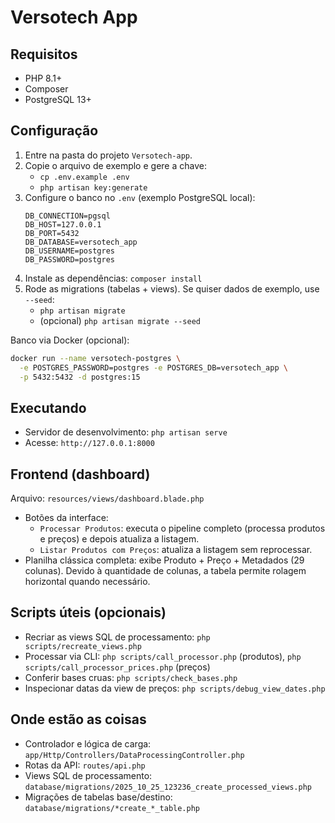 # Versotech App

## Requisitos
- PHP 8.1+
- Composer
- PostgreSQL 13+

## Configuração
1) Entre na pasta do projeto `Versotech-app`.
2) Copie o arquivo de exemplo e gere a chave:
   - `cp .env.example .env`
   - `php artisan key:generate`
3) Configure o banco no `.env` (exemplo PostgreSQL local):
   ```env
   DB_CONNECTION=pgsql
   DB_HOST=127.0.0.1
   DB_PORT=5432
   DB_DATABASE=versotech_app
   DB_USERNAME=postgres
   DB_PASSWORD=postgres
   ```
4) Instale as dependências: `composer install`
5) Rode as migrations (tabelas + views). Se quiser dados de exemplo, use `--seed`:
   - `php artisan migrate`
   - (opcional) `php artisan migrate --seed`

Banco via Docker (opcional):
```bash
docker run --name versotech-postgres \
  -e POSTGRES_PASSWORD=postgres -e POSTGRES_DB=versotech_app \
  -p 5432:5432 -d postgres:15
```

## Executando
- Servidor de desenvolvimento: `php artisan serve`
- Acesse: `http://127.0.0.1:8000`

## Frontend (dashboard)
Arquivo: `resources/views/dashboard.blade.php`

- Botões da interface:
  - `Processar Produtos`: executa o pipeline completo (processa produtos e preços) e depois atualiza a listagem.
  - `Listar Produtos com Preços`: atualiza a listagem sem reprocessar.
- Planilha clássica completa: exibe Produto + Preço + Metadados (29 colunas). Devido à quantidade de colunas, a tabela permite rolagem horizontal quando necessário.


## Scripts úteis (opcionais)
- Recriar as views SQL de processamento: `php scripts/recreate_views.php`
- Processar via CLI: `php scripts/call_processor.php` (produtos), `php scripts/call_processor_prices.php` (preços)
- Conferir bases cruas: `php scripts/check_bases.php`
- Inspecionar datas da view de preços: `php scripts/debug_view_dates.php`

## Onde estão as coisas
- Controlador e lógica de carga: `app/Http/Controllers/DataProcessingController.php`
- Rotas da API: `routes/api.php`
- Views SQL de processamento: `database/migrations/2025_10_25_123236_create_processed_views.php`
- Migrações de tabelas base/destino: `database/migrations/*create_*_table.php`

